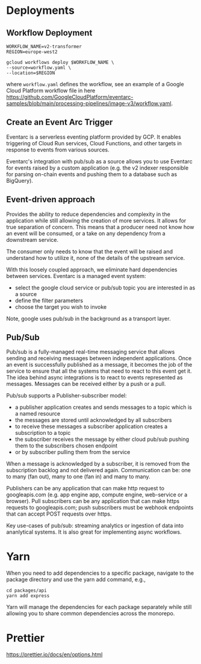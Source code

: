 # Deployments

## Workflow Deployment

```
WORKFLOW_NAME=v2-transformer
REGION=europe-west2

gcloud workflows deploy $WORKFLOW_NAME \
--source=workflow.yaml \
--location=$REGION
```

where ```workflow.yaml``` defines the workflow, see an example of a Google Cloud Platform workflow file in
here https://github.com/GoogleCloudPlatform/eventarc-samples/blob/main/processing-pipelines/image-v3/workflow.yaml.

## Create an Event Arc Trigger

Eventarc is a serverless eventing platform provided by GCP.
It enables triggering of Cloud Run services, Cloud Functions, and other targets
in response to events from various sources.

Eventarc's integration with pub/sub as a source allows you to use Eventarc for events raised by a custom application
(e.g. the v2 indexer responsible for parsing on-chain events and pushing them to a database such as BigQuery).

## Event-driven approach

Provides the ability to reduce dependencies and complexity in the application while
still allowing the creation of more services. It allows for true separation of concern.
This means that a producer need not know how an event will be consumed, or a take on any dependency
from a downstream service.

The consumer only needs to know that the event will be raised and understand how to utilize it, none of the details of
the upstream service.

With this loosely coupled approach, we eliminate hard dependencies between services. Eventarc is a managed event system:

- select the google cloud service or pub/sub topic you are interested in as a source
- define the filter parameters
- choose the target you wish to invoke

Note, google uses pub/sub in the background as a transport layer.

## Pub/Sub

Pub/sub is a fully-managed real-time messaging service that allows sending and receiving messages
between independent applications. Once an event is successfully published as a message, it becomes the job
of the service to ensure that all the systems that need to react to this event get it. The idea behind async
integrations is to react to events represented as messages.
Messages can be received either by a push or a pull.

Pub/sub supports a Publisher-subscriber model:

- a publisher application creates and sends messages to a topic which is a named resource
- the messages are stored until acknowledged by all subscribers
- to receive these messages a subscriber application creates a subscription to a topic
- the subscriber receives the message by either cloud pub/sub pushing them to the subscribers chosen endpoint
- or by subscriber pulling them from the service

When a message is acknowledged by a subscriber, it is removed from the subscription backlog and not delivered again.
Communication can be: one to many (fan out), many to one (fan in) and many to many.

Publishers can be any application that can make http request to googleapis.com (e.g. app engine app, compute engine,
web-service or a browser). Pull subscribers can be any application that can make https requests to googleapis.com; push
subscribers must be webhook endpoints that can accept POST requests over https.

Key use-cases of pub/sub: streaming analytics or ingestion of data into ananlytical systems.
It is also great for implementing async workflows.

# Yarn

When you need to add dependencies to a specific package,
navigate to the package directory and use the yarn add command, e.g.,

```
cd packages/api
yarn add express
```

Yarn will manage the dependencies for each package separately while still allowing you to share common dependencies
across the monorepo.

# Prettier

https://prettier.io/docs/en/options.html